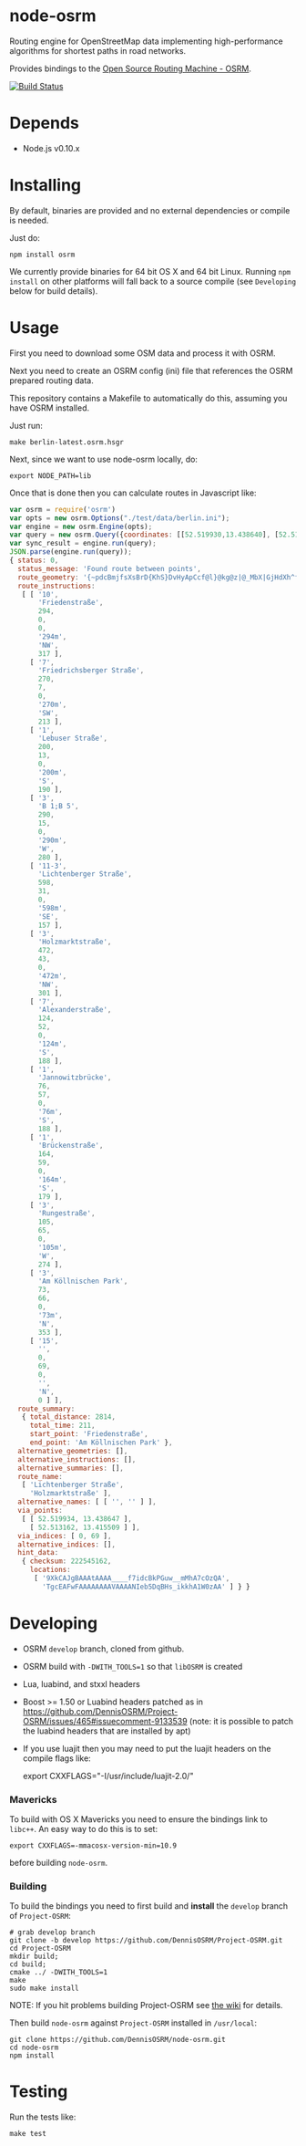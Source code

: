 # node-osrm

Routing engine for OpenStreetMap data implementing high-performance algorithms for shortest paths in road networks.

Provides bindings to the [Open Source Routing Machine - OSRM](https://github.com/DennisOSRM/Project-OSRM).

[![Build Status](https://secure.travis-ci.org/DennisOSRM/node-osrm.png)](https://travis-ci.org/DennisOSRM/node-osrm)

# Depends

 - Node.js v0.10.x

# Installing

By default, binaries are provided and no external dependencies or compile is needed.

Just do:

    npm install osrm

We currently provide binaries for 64 bit OS X and 64 bit Linux. Running `npm install` on other
platforms will fall back to a source compile (see `Developing` below for build details).

# Usage

First you need to download some OSM data and process it with OSRM.

Next you need to create an OSRM config (ini) file that references the OSRM prepared routing data.

This repository contains a Makefile to automatically do this, assuming you have OSRM installed.

Just run:

    make berlin-latest.osrm.hsgr

Next, since we want to use node-osrm locally, do:

    export NODE_PATH=lib

Once that is done then you can calculate routes in Javascript like:

```js
var osrm = require('osrm')
var opts = new osrm.Options("./test/data/berlin.ini");
var engine = new osrm.Engine(opts);
var query = new osrm.Query({coordinates: [[52.519930,13.438640], [52.513191,13.415852]]});
var sync_result = engine.run(query);
JSON.parse(engine.run(query));
{ status: 0,
  status_message: 'Found route between points',
  route_geometry: '{~pdcBmjfsXsBrD{KhS}DvHyApCcf@l}@kg@z|@_MbX|GjHdXh^fm@dr@~\\l_@pFhF|GjCfeAbTdh@fFqRp}DoEn\\cHzR{FjLgCnFuBlG{AlHaAjJa@hLXtGnCnKtCnFxCfCvEl@lHBzA}@vIoFzCs@|CcAnEQ~NhHnf@zUpm@rc@d]zVrTnTr^~]xbAnaAhSnPgJd^kExPgOzk@maAx_Ek@~BuKvd@cJz`@oAzFiAtHvKzAlBXzNvB|b@hGl@Dha@zFbGf@fBAjQ_AxEbA`HxBtPpFpa@rO_Cv_B_ZlD}LlBGB',
  route_instructions: 
   [ [ '10',
       'Friedenstraße',
       294,
       0,
       0,
       '294m',
       'NW',
       317 ],
     [ '7',
       'Friedrichsberger Straße',
       270,
       7,
       0,
       '270m',
       'SW',
       213 ],
     [ '1',
       'Lebuser Straße',
       200,
       13,
       0,
       '200m',
       'S',
       190 ],
     [ '3',
       'B 1;B 5',
       290,
       15,
       0,
       '290m',
       'W',
       280 ],
     [ '11-3',
       'Lichtenberger Straße',
       598,
       31,
       0,
       '598m',
       'SE',
       157 ],
     [ '3',
       'Holzmarktstraße',
       472,
       43,
       0,
       '472m',
       'NW',
       301 ],
     [ '7',
       'Alexanderstraße',
       124,
       52,
       0,
       '124m',
       'S',
       188 ],
     [ '1',
       'Jannowitzbrücke',
       76,
       57,
       0,
       '76m',
       'S',
       188 ],
     [ '1',
       'Brückenstraße',
       164,
       59,
       0,
       '164m',
       'S',
       179 ],
     [ '3',
       'Rungestraße',
       105,
       65,
       0,
       '105m',
       'W',
       274 ],
     [ '3',
       'Am Köllnischen Park',
       73,
       66,
       0,
       '73m',
       'N',
       353 ],
     [ '15',
       '',
       0,
       69,
       0,
       '',
       'N',
       0 ] ],
  route_summary: 
   { total_distance: 2814,
     total_time: 211,
     start_point: 'Friedenstraße',
     end_point: 'Am Köllnischen Park' },
  alternative_geometries: [],
  alternative_instructions: [],
  alternative_summaries: [],
  route_name: 
   [ 'Lichtenberger Straße',
     'Holzmarktstraße' ],
  alternative_names: [ [ '', '' ] ],
  via_points: 
   [ [ 52.519934, 13.438647 ],
     [ 52.513162, 13.415509 ] ],
  via_indices: [ 0, 69 ],
  alternative_indices: [],
  hint_data: 
   { checksum: 222545162,
     locations: 
      [ '9XkCAJgBAAAtAAAA____f7idcBkPGuw__mMhA7cOzQA',
        'TgcEAFwFAAAAAAAAVAAAANIeb5DqBHs_ikkhA1W0zAA' ] } }
```

# Developing

 - OSRM `develop` branch, cloned from github.
 - OSRM build with `-DWITH_TOOLS=1` so that `libOSRM` is created
 - Lua, luabind, and stxxl headers
 - Boost >= 1.50 or Luabind headers patched as in https://github.com/DennisOSRM/Project-OSRM/issues/465#issuecomment-9133539 (note: it is possible to patch the luabind headers that are installed by apt)
 - If you use luajit then you may need to put the luajit headers on the compile flags like:

    export CXXFLAGS="-I/usr/include/luajit-2.0/"

### Mavericks

To build with OS X Mavericks you need to ensure the bindings link to `libc++`. An easy way to do this is to set:

    export CXXFLAGS=-mmacosx-version-min=10.9

before building `node-osrm`.

### Building

To build the bindings you need to first build and **install** the `develop` branch of `Project-OSRM`:

    # grab develop branch
    git clone -b develop https://github.com/DennisOSRM/Project-OSRM.git
    cd Project-OSRM
    mkdir build;
    cd build;
    cmake ../ -DWITH_TOOLS=1
    make
    sudo make install

NOTE: If you hit problems building Project-OSRM see [the wiki](https://github.com/DennisOSRM/Project-OSRM/wiki/Building%20OSRM) for details.

Then build `node-osrm` against `Project-OSRM` installed in `/usr/local`:

    git clone https://github.com/DennisOSRM/node-osrm.git
    cd node-osrm
    npm install


# Testing

Run the tests like:

    make test
